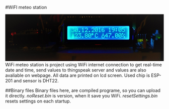 #WiFI meteo station

![alt text](https://github.com/LukasFoj/ESP8266_DHT22/blob/master/photodocumetation/uvodni.jpg "Logo")
WiFi meteo station is project using WiFi internet connection to get real-time date and time, send values to thingspeak server and values are also avaliable on webpage. All data are printed on lcd screen. Used chip is ESP-201 and sensor is DHT22.

##Binary files
Binary files here, are compiled programe, so you can upload it directly. *noReset.bin* is version, when it save you WiFi. *resetSettings.bin* resets settings on each startup. 
